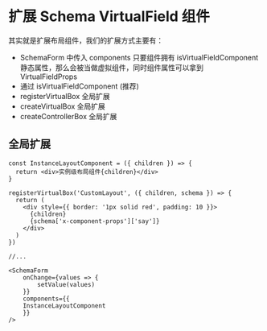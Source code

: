# 扩展 Schema VirtualField 组件

其实就是扩展布局组件，我们的扩展方式主要有：

* SchemaForm 中传入 components 只要组件拥有 isVirtualFieldComponent 静态属性，那么会被当做虚拟组件，同时组件属性可以拿到 VirtualFieldProps
* 通过 isVirtualFieldComponent (推荐)
* registerVirtualBox 全局扩展
* createVirtualBox 全局扩展
* createControllerBox 全局扩展

## 全局扩展

```()
const InstanceLayoutComponent = ({ children }) => {
  return <div>实例级布局组件{children}</div>
}

registerVirtualBox('CustomLayout', ({ children, schema }) => {
  return (
    <div style={{ border: '1px solid red', padding: 10 }}>
      {children}
      {schema['x-component-props']['say']}
    </div>
  )
})

//...

<SchemaForm
    onChange={values => {
        setValue(values)
    }}
    components={{
    InstanceLayoutComponent
    }}
/>
```
